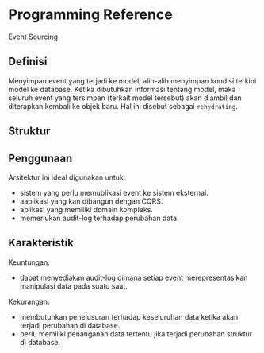 # Programming Reference

Event Sourcing

## Definisi

Menyimpan event yang terjadi ke model, alih-alih menyimpan kondisi terkini model ke database. Ketika dibutuhkan informasi tentang model, maka seluruh event yang tersimpan (terkait model tersebut) akan diambil dan diterapkan kembali ke objek baru. Hal ini disebut sebagai `rehydrating`.

## Struktur

## Penggunaan

Arsitektur ini ideal digunakan untuk:

* sistem yang perlu memublikasi event ke sistem eksternal.
* aaplikasi yang kan dibangun dengan CQRS.
* aplikasi yang memiliki domain kompleks.
* memerlukan audit-log terhadap perubahan data.

## Karakteristik

Keuntungan:

* dapat menyediakan audit-log dimana setiap event merepresentasikan manipulasi data pada suatu saat.

Kekurangan:

* membutuhkan penelusuran terhadap keseluruhan data ketika akan terjadi perubahan di database.
* perlu memiliki penanganan data tertentu jika terjadi perubahan struktur di database.